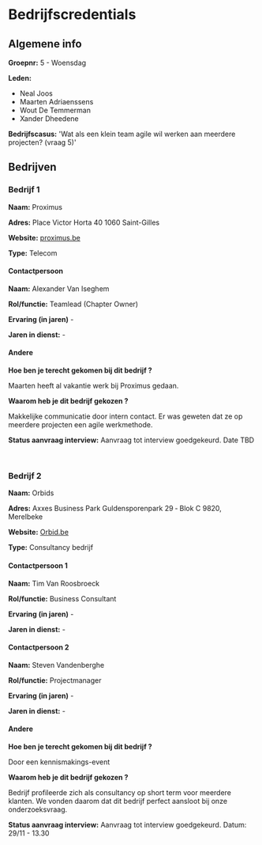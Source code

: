 # Bedrijfscredentials

## Algemene info

**Groepnr:** 5 - Woensdag

**Leden:**

- Neal Joos
- Maarten Adriaenssens
- Wout De Temmerman
- Xander Dheedene

**Bedrijfscasus:** 'Wat als een klein team agile wil werken aan meerdere projecten? (vraag 5)'

## Bedrijven

### Bedrijf 1

**Naam:** Proximus

**Adres:** Place Victor Horta 40 1060 Saint-Gilles

**Website:** [proximus.be](https://www.proximus.be/en/personal/)

**Type:** Telecom

#### Contactpersoon

**Naam:** Alexander Van Iseghem

**Rol/functie:** Teamlead (Chapter Owner)

**Ervaring (in jaren)** -

**Jaren in dienst:** -

#### Andere

**Hoe ben je terecht gekomen bij dit bedrijf ?**

Maarten heeft al vakantie werk bij Proximus gedaan.

**Waarom heb je dit bedrijf gekozen ?**

Makkelijke communicatie door intern contact. Er was geweten dat ze op meerdere projecten een agile werkmethode.

**Status aanvraag interview:** Aanvraag tot interview goedgekeurd. Date TBD

<br>

### Bedrijf 2

**Naam:** Orbids

**Adres:** Axxes Business Park Guldensporenpark 29 ‑ Blok C 9820, Merelbeke

**Website:** [Orbid.be](https://www.orbid.be/nl)

**Type:** Consultancy bedrijf

#### Contactpersoon 1

**Naam:** Tim Van Roosbroeck

**Rol/functie:** Business Consultant

**Ervaring (in jaren)** -

**Jaren in dienst:** -

#### Contactpersoon 2

**Naam:** Steven Vandenberghe

**Rol/functie:** Projectmanager

**Ervaring (in jaren)** -

**Jaren in dienst:** -

#### Andere

**Hoe ben je terecht gekomen bij dit bedrijf ?**

Door een kennismakings-event

**Waarom heb je dit bedrijf gekozen ?**

Bedrijf profileerde zich als consultancy op short term voor meerdere klanten. We vonden daarom dat dit bedrijf perfect aansloot bij onze onderzoeksvraag.

**Status aanvraag interview:** Aanvraag tot interview goedgekeurd. Datum: 29/11 - 13.30